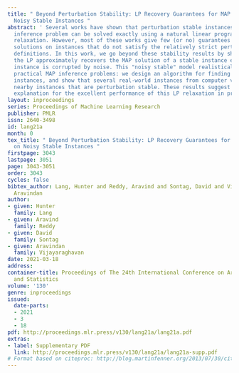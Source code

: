 ```yaml
---
title: " Beyond Perturbation Stability: LP Recovery Guarantees for MAP Inference on
  Noisy Stable Instances "
abstract: ' Several works have shown that perturbation stable instances of the MAP
  inference problem can be solved exactly using a natural linear programming (LP)
  relaxation. However, most of these works give few (or no) guarantees for the LP
  solutions on instances that do not satisfy the relatively strict perturbation stability
  definitions. In this work, we go beyond these stability results by showing that
  the LP approximately recovers the MAP solution of a stable instance even after the
  instance is corrupted by noise. This "noisy stable" model realistically fits with
  practical MAP inference problems: we design an algorithm for finding "close" stable
  instances, and show that several real-world instances from computer vision have
  nearby instances that are perturbation stable. These results suggest a new theoretical
  explanation for the excellent performance of this LP relaxation in practice. '
layout: inproceedings
series: Proceedings of Machine Learning Research
publisher: PMLR
issn: 2640-3498
id: lang21a
month: 0
tex_title: " Beyond Perturbation Stability: LP Recovery Guarantees for MAP Inference
  on Noisy Stable Instances "
firstpage: 3043
lastpage: 3051
page: 3043-3051
order: 3043
cycles: false
bibtex_author: Lang, Hunter and Reddy, Aravind and Sontag, David and Vijayaraghavan,
  Aravindan
author:
- given: Hunter
  family: Lang
- given: Aravind
  family: Reddy
- given: David
  family: Sontag
- given: Aravindan
  family: Vijayaraghavan
date: 2021-03-18
address: 
container-title: Proceedings of The 24th International Conference on Artificial Intelligence
  and Statistics
volume: '130'
genre: inproceedings
issued:
  date-parts:
  - 2021
  - 3
  - 18
pdf: http://proceedings.mlr.press/v130/lang21a/lang21a.pdf
extras:
- label: Supplementary PDF
  link: http://proceedings.mlr.press/v130/lang21a/lang21a-supp.pdf
# Format based on citeproc: http://blog.martinfenner.org/2013/07/30/citeproc-yaml-for-bibliographies/
---
```

